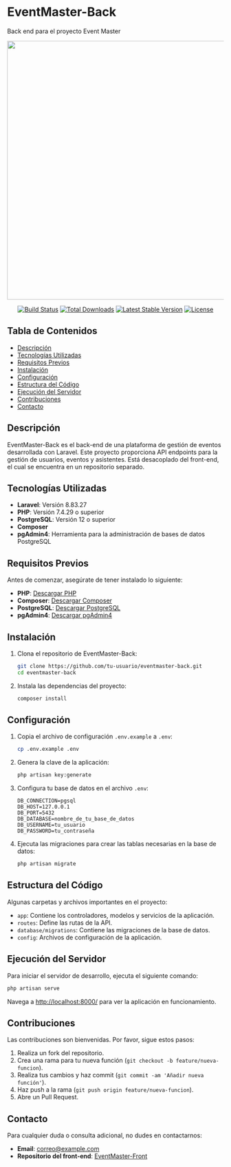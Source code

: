 # EventMaster-Back

Back end para el proyecto Event Master

<p align="center"><a href="https://laravel.com" target="_blank"><img src="https://raw.githubusercontent.com/laravel/art/master/logo-lockup/5%20SVG/2%20CMYK/1%20Full%20Color/laravel-logolockup-cmyk-red.svg" width="600"></a></p>

<p align="center">
<a href="https://travis-ci.org/laravel/framework"><img src="https://travis-ci.org/laravel/framework.svg" alt="Build Status"></a>
<a href="https://packagist.org/packages/laravel/framework"><img src="https://img.shields.io/packagist/dt/laravel/framework" alt="Total Downloads"></a>
<a href="https://packagist.org/packages/laravel/framework"><img src="https://img.shields.io/packagist/v/laravel/framework" alt="Latest Stable Version"></a>
<a href="https://packagist.org/packages/laravel/framework"><img src="https://img.shields.io/packagist/l/laravel/framework" alt="License"></a>
</p>

## Tabla de Contenidos

- [Descripción](#descripción)
- [Tecnologías Utilizadas](#tecnologías-utilizadas)
- [Requisitos Previos](#requisitos-previos)
- [Instalación](#instalación)
- [Configuración](#configuración)
- [Estructura del Código](#estructura-del-código)
- [Ejecución del Servidor](#ejecución-del-servidor)
- [Contribuciones](#contribuciones)
- [Contacto](#contacto)

## Descripción

EventMaster-Back es el back-end de una plataforma de gestión de eventos desarrollada con Laravel. Este proyecto proporciona API endpoints para la gestión de usuarios, eventos y asistentes. Está desacoplado del front-end, el cual se encuentra en un repositorio separado.

## Tecnologías Utilizadas

- **Laravel**: Versión 8.83.27
- **PHP**: Versión 7.4.29 o superior
- **PostgreSQL**: Versión 12 o superior
- **Composer**
- **pgAdmin4**: Herramienta para la administración de bases de datos PostgreSQL

## Requisitos Previos

Antes de comenzar, asegúrate de tener instalado lo siguiente:

- **PHP**: [Descargar PHP](https://www.php.net/downloads)
- **Composer**: [Descargar Composer](https://getcomposer.org/download/)
- **PostgreSQL**: [Descargar PostgreSQL](https://www.postgresql.org/download/)
- **pgAdmin4**: [Descargar pgAdmin4](https://www.pgadmin.org/download/pgadmin-4-windows/)

## Instalación

1. Clona el repositorio de EventMaster-Back:
    ```bash
    git clone https://github.com/tu-usuario/eventmaster-back.git
    cd eventmaster-back
    ```

2. Instala las dependencias del proyecto:
    ```bash
    composer install
    ```

## Configuración

1. Copia el archivo de configuración `.env.example` a `.env`:
    ```bash
    cp .env.example .env
    ```

2. Genera la clave de la aplicación:
    ```bash
    php artisan key:generate
    ```

3. Configura tu base de datos en el archivo `.env`:
    ```env
    DB_CONNECTION=pgsql
    DB_HOST=127.0.0.1
    DB_PORT=5432
    DB_DATABASE=nombre_de_tu_base_de_datos
    DB_USERNAME=tu_usuario
    DB_PASSWORD=tu_contraseña
    ```

4. Ejecuta las migraciones para crear las tablas necesarias en la base de datos:
    ```bash
    php artisan migrate
    ```

## Estructura del Código

Algunas carpetas y archivos importantes en el proyecto:

- `app`: Contiene los controladores, modelos y servicios de la aplicación.
- `routes`: Define las rutas de la API.
- `database/migrations`: Contiene las migraciones de la base de datos.
- `config`: Archivos de configuración de la aplicación.

## Ejecución del Servidor

Para iniciar el servidor de desarrollo, ejecuta el siguiente comando:

```bash
php artisan serve
```
Navega a [http://localhost:8000/](http://localhost:8000/) para ver la aplicación en funcionamiento.

## Contribuciones

Las contribuciones son bienvenidas. Por favor, sigue estos pasos:

1. Realiza un fork del repositorio.
2. Crea una rama para tu nueva función (`git checkout -b feature/nueva-funcion`).
3. Realiza tus cambios y haz commit (`git commit -am 'Añadir nueva función'`).
4. Haz push a la rama (`git push origin feature/nueva-funcion`).
5. Abre un Pull Request.

## Contacto

Para cualquier duda o consulta adicional, no dudes en contactarnos:

- **Email**: [correo@example.com](mailto:correo@example.com)
- **Repositorio del front-end**: [EventMaster-Front](https://github.com/nach0gomez/EventMaster-Front)
